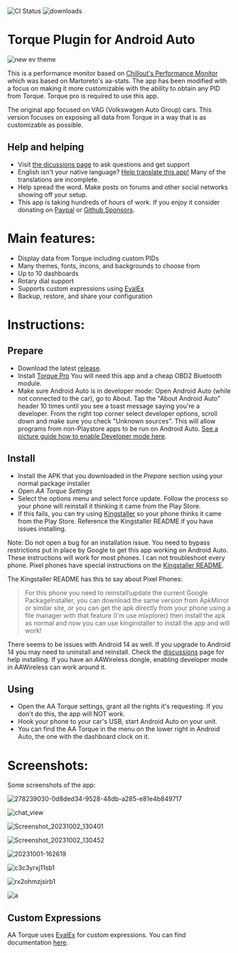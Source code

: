 ![CI Status](https://github.com/agronick/aa-torque/actions/workflows/ci.yml/badge.svg?branch=master)
![downloads](https://img.shields.io/github/downloads/agronick/aa-torque/total.svg)


# Torque Plugin for Android Auto 


![new ev theme](https://user-images.githubusercontent.com/62142158/280562239-e03cd94b-fad1-4f93-969d-1d348152425d.jpg)


This is a performance monitor based on [Chillout's Performance Monitor](https://github.com/jilleb/mqb-pm) which was based on Martoreto's aa-stats.
The app has been modified with a focus on making it more customizable with the ability
to obtain any PID from Torque. Torque pro is required to use this app.

The original app focused on VAG (Volkswagen Auto Group) cars. This version focuses on exposing
all data from Torque in a way that is as customizable as possible.

## Help and helping
- Visit [the dicussions page](https://github.com/agronick/aa-torque/discussions) to ask questions and get support
- English isn't your native language? [Help translate this app!](https://poeditor.com/join/project/yttme0y1VZ) Many of the translations are incomplete.
- Help spread the word. Make posts on forums and other social networks showing off your setup.
- This app is taking hundreds of hours of work. If you enjoy it consider donating on [Paypal](https://www.paypal.me/kagronick) or [Github Sponsors](https://github.com/agronick).

# Main features:
- Display data from Torque including custom PIDs
- Many themes, fonts, incons, and backgrounds to choose from
- Up to 10 dashboards
- Rotary dial support
- Supports custom expressions using [EvalEx](https://ezylang.github.io/EvalEx/references/functions.html)
- Backup, restore, and share your configuration

# Instructions:


## Prepare
- Download the latest [release](https://github.com/agronick/aa-torque/releases).
- Install [Torque Pro](https://play.google.com/store/apps/details?id=org.prowl.torque&hl=en_US&gl=US) You will need this app and a cheap OBD2 Bluetooth module.
- Make sure Android Auto is in developer mode: Open Android Auto (while not connected to the car), go to About. Tap the "About Android Auto" header 10 times until you see a toast message saying you're a developer. From the right top corner select developer options, scroll down and make sure you check "Unknown sources". This will allow programs from non-Playstore apps to be run on Android Auto. [See a picture guide how to enable Developer mode here](https://www.howtogeek.com/271132/how-to-enable-developer-settings-on-android-auto/).

## Install
- Install the APK that you downloaded in the _Prepare_ section using your normal package installer
- Open _AA Torque Settings_
- Select the options menu and select force update. Follow the process so your phone will reinstall
  it thinking it came from the Play Store.
- If this fails, you can try using [Kingstaller](https://github.com/fcaronte/KingInstaller/releases)
  so your phone thinks it came from the Play Store. Reference the Kingstaller README if you have
  issues installing.

Note: Do not open a bug for an installation issue. You need to bypass restrictions put in place by Google to get this app working on Android Auto. These instructions will work for most phones. I can not troubleshoot every phone. Pixel phones have special instructions on the [Kingstaller README](https://github.com/fcaronte/KingInstaller). 

The Kingstaller README has this to say about Pixel Phones:

> For this phone you need to reinstall\update the current Google PackageInstaller, you can download the same version from ApkMirror or similar site, or you can get the apk directly from your phone using a file manager with that feature (I'm use mixplorer) then install the apk as normal and now you can use kinginstaller to install the app and will work!

There seems to be issues with Android 14 as well. If you upgrade to Android 14 you may need to
uninstall and reinstall. Check the [discussions](https://github.com/agronick/aa-torque/discussions)
page for help installing.
If you have an AAWireless dongle, enabling developer mode in AAWireless can work around it.

## Using
- Open the AA Torque settings, grant all the rights it's requesting. If you don't do this, the app will NOT work.
- Hook your phone to your car's USB, start Android Auto on your unit.
- You can find the AA Torque in the menu on the lower right in Android Auto, the one with the dashboard clock on it.

# Screenshots:
Some screenshots of the app:

![278239030-0d8ded34-9528-48db-a285-e81e4b849717](https://github.com/agronick/aa-torque/assets/2042303/e31b0598-25ec-4003-bcee-11e5e108d3a4)

![chat_view](https://github.com/agronick/aa-torque/assets/2042303/a99571f9-0bb3-43ec-89ce-938e41506e97)

![Screenshot_20231002_130401](https://github.com/agronick/aa-torque/assets/2042303/229315c8-ad3b-42e6-86e6-e7fe7abb16a8)

![Screenshot_20231002_130452](https://github.com/agronick/aa-torque/assets/2042303/698c666b-5e3c-4611-80a5-8e767b04186a)

![20231001-162619](https://github.com/agronick/aa-torque/assets/2042303/1b07b67b-d4bc-41e8-8235-a1418ee37bfe)

![c3c3yrxj11sb1](https://github.com/agronick/aa-torque/assets/2042303/171359f3-1abe-4808-85fb-588dfe1194b6)

![rx2ohmzjsirb1](https://github.com/agronick/aa-torque/assets/2042303/52c83a91-c3b6-430e-967a-4473fc51e51e)

![a](https://user-images.githubusercontent.com/147246549/273383355-63414b98-c333-4760-8e71-772ba823d65b.png)


## Custom Expressions
AA Torque uses [EvalEx](https://ezylang.github.io/EvalEx) for custom expressions. You can find documentation [here](https://ezylang.github.io/EvalEx/references/functions.html).
